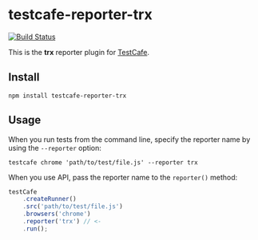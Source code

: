 # testcafe-reporter-trx
[![Build Status](https://travis-ci.org/TuanWorkMail/testcafe-reporter-trx.svg)](https://travis-ci.org/TuanWorkMail/testcafe-reporter-trx)

This is the **trx** reporter plugin for [TestCafe](http://devexpress.github.io/testcafe).

## Install

```
npm install testcafe-reporter-trx
```

## Usage

When you run tests from the command line, specify the reporter name by using the `--reporter` option:

```
testcafe chrome 'path/to/test/file.js' --reporter trx
```


When you use API, pass the reporter name to the `reporter()` method:

```js
testCafe
    .createRunner()
    .src('path/to/test/file.js')
    .browsers('chrome')
    .reporter('trx') // <-
    .run();
```
